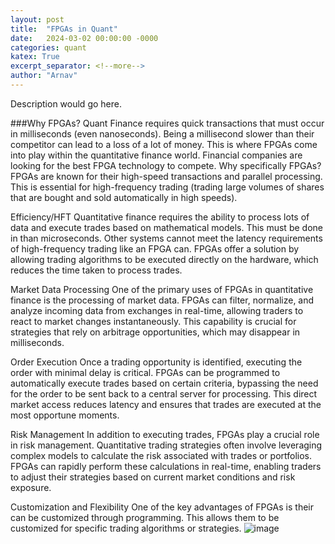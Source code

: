 ```yaml
---
layout: post
title:  "FPGAs in Quant"
date:   2024-03-02 00:00:00 -0000
categories: quant
katex: True
excerpt_separator: <!--more-->
author: "Arnav" 
---
```

Description would go here.
<!--more-->

###Why FPGAs?
Quant Finance requires quick transactions that must occur in milliseconds (even nanoseconds). Being a millisecond slower than their competitor can lead to a loss of a lot of money. This is where FPGAs come into play within the quantitative finance world. Financial companies are looking for the best FPGA technology to compete. Why specifically FPGAs? FPGAs are known for their high-speed transactions and parallel processing. This is essential for high-frequency trading (trading large volumes of shares that are bought and sold automatically in high speeds).

Efficiency/HFT
Quantitative finance requires the ability to process lots of data and execute trades based on mathematical models. This must be done in than microseconds. Other systems cannot meet the latency requirements of high-frequency trading like an FPGA can. FPGAs offer a solution by allowing trading algorithms to be executed directly on the hardware, which reduces the time taken to process trades.

Market Data Processing
One of the primary uses of FPGAs in quantitative finance is the processing of market data. FPGAs can filter, normalize, and analyze incoming data from exchanges in real-time, allowing traders to react to market changes instantaneously. This capability is crucial for strategies that rely on arbitrage opportunities, which may disappear in milliseconds.

Order Execution
Once a trading opportunity is identified, executing the order with minimal delay is critical. FPGAs can be programmed to automatically execute trades based on certain criteria, bypassing the need for the order to be sent back to a central server for processing. This direct market access reduces latency and ensures that trades are executed at the most opportune moments.

Risk Management
In addition to executing trades, FPGAs play a crucial role in risk management. Quantitative trading strategies often involve leveraging complex models to calculate the risk associated with trades or portfolios. FPGAs can rapidly perform these calculations in real-time, enabling traders to adjust their strategies based on current market conditions and risk exposure.

Customization and Flexibility
One of the key advantages of FPGAs is their can be customized through programming. This allows them to be customized for specific trading algorithms or strategies.
![image](https://github.com/BQFG-FPGA-Team/BQFG-FPGA-Team.github.io/assets/112188247/56d37c4d-955f-43a6-a320-15b0d629112d)
